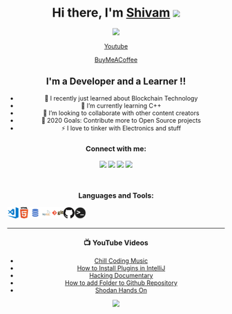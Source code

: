 <div align="center">
   <h1>Hi there, I'm <a href="https://hemant.codes">Shivam</a> <img src="https://media.giphy.com/media/hvRJCLFzcasrR4ia7z/giphy.gif" width="25px"> </h1>
   <p align="center">
  <img width="250" src="https://media.giphy.com/media/836HiJc7pgzy8iNXCn/giphy.gif">
</p>

[Youtube](https://www.youtube.com/channel/UCUdNjG2Bu72WriXzWObRiqA)

[BuyMeACoffee](https://www.buymeacoffee.com/coderama)


## I'm a Developer and a Learner !!

- 🔭 I recently just learned about Blockchain Technology
- 🌱 I’m currently learning C++
- 👯 I’m looking to collaborate with other content creators
- 🥅 2020 Goals: Contribute more to Open Source projects
- ⚡ I love to tinker with Electronics and stuff


### Connect with me:

[<img align="center" width="22px" src="https://cdn.jsdelivr.net/npm/simple-icons@v3/icons/youtube.svg" />][youtube]
[<img align="center"  width="22px" src="https://cdn.jsdelivr.net/npm/simple-icons@v3/icons/twitter.svg" />][twitter]
[<img align="center" width="22px" src="https://cdn.jsdelivr.net/npm/simple-icons@v3/icons/linkedin.svg" />][linkedin]
[<img align="center"  width="22px" src="https://cdn.jsdelivr.net/npm/simple-icons@v3/icons/instagram.svg" />][instagram]

<br />

### Languages and Tools:

<img align="left" alt="Visual Studio Code" width="26px" src="https://raw.githubusercontent.com/github/explore/80688e429a7d4ef2fca1e82350fe8e3517d3494d/topics/visual-studio-code/visual-studio-code.png" />
<img align="left" alt="HTML5" width="26px" src="https://raw.githubusercontent.com/github/explore/80688e429a7d4ef2fca1e82350fe8e3517d3494d/topics/html/html.png" />
<img align="left" alt="SQL" width="26px" src="https://raw.githubusercontent.com/github/explore/80688e429a7d4ef2fca1e82350fe8e3517d3494d/topics/sql/sql.png" />
<img align="left" alt="MySQL" width="26px" src="https://raw.githubusercontent.com/github/explore/80688e429a7d4ef2fca1e82350fe8e3517d3494d/topics/mysql/mysql.png" />
<img align="left" alt="Git" width="26px" src="https://raw.githubusercontent.com/github/explore/80688e429a7d4ef2fca1e82350fe8e3517d3494d/topics/git/git.png" />
<img align="left" alt="GitHub" width="26px" src="https://raw.githubusercontent.com/github/explore/78df643247d429f6cc873026c0622819ad797942/topics/github/github.png" />
<img align="left" alt="Terminal" width="26px" src="https://raw.githubusercontent.com/github/explore/80688e429a7d4ef2fca1e82350fe8e3517d3494d/topics/terminal/terminal.png" />

<br />
<br />

---

### 📺 YouTube Videos

<!-- YOUTUBE:START -->
- [Chill Coding Music](https://www.youtube.com/watch?v=u1ifh2YLMGo)
- [How to Install Plugins in IntelliJ](https://www.youtube.com/watch?v=oMkL1HpqZsA)
- [Hacking Documentary](https://www.youtube.com/watch?v=pPZOzlmLgG8)
- [How to add Folder to Github Repository](https://www.youtube.com/watch?v=yxE5bEqmx1s&t=121s)
- [Shodan Hands On](https://www.youtube.com/watch?v=ldFLuhGZYGY&t=7s)
<!-- YOUTUBE:END -->



[twitter]: https://twitter.com/Cod3rama
[youtube]: https://www.youtube.com/channel/UCUdNjG2Bu72WriXzWObRiqA?view_as=subscriber
[instagram]: https://instagram.com/thug_.nigga
[linkedin]: https://linkedin.com/in/shivamyadav37

   <p align="center">
  <img width="250" src="https://media.giphy.com/media/6OrCT1jVbonHG/giphy.gif">
</p>


